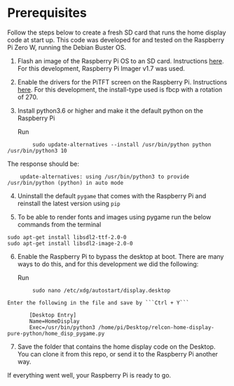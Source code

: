 # Prerequisites

Follow the steps below to create a fresh SD card that runs the home display code at start up. This code was developed for and tested on the Raspberry Pi Zero W, running the Debian Buster OS. 

1. Flash an image of the Raspberry Pi OS to an SD card. Instructions [here](https://www.raspberrypi.com/documentation/computers/getting-started.html). For this development, Raspberry Pi Imager v1.7 was used.
2. Enable the drivers for the PiTFT screen on the Raspberry Pi. Instructions [here](https://learn.adafruit.com/adafruit-pitft-28-inch-resistive-touchscreen-display-raspberry-pi/easy-install-2). For this development, the install-type used is fbcp with a rotation of 270.
3. Install python3.6 or higher and make it the default python on the Raspberry Pi

    Run
```
        sudo update-alternatives --install /usr/bin/python python /usr/bin/python3 10
```
    
   The response should be:

```
    update-alternatives: using /usr/bin/python3 to provide /usr/bin/python (python) in auto mode
```

<!-- Check baseline again:

```
python --version Python 3.7.3 $ python3 --version Python 3.7.3
``` -->

4. Uninstall the default ```pygame``` that comes with the Raspberry Pi and reinstall the latest version using ```pip```

5. To be able to render fonts and images using pygame run the below commands from the terminal
   

```
sudo apt-get install libsdl2-ttf-2.0-0
sudo apt-get install libsdl2-image-2.0-0
```

6. Enable the Raspberry Pi to bypass the desktop at boot. There are many ways to do this, and for this development we did the following:

    Run

```
        sudo nano /etc/xdg/autostart/display.desktop
```

    Enter the following in the file and save by ```Ctrl + Y```

```
       [Desktop Entry]
       Name=HomeDisplay
       Exec=/usr/bin/python3 /home/pi/Desktop/relcon-home-display-pure-python/home_disp_pygame.py
```

7. Save the folder that contains the home display code on the Desktop. You can clone it from this repo, or send it to the Raspberry Pi another way. 

If everything went well, your Raspberry Pi is ready to go.

